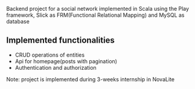 
Backend project for a social network implemented in Scala using the Play framework, Slick as FRM(Functional Relational Mapping) and MySQL as database <br>

## Implemented functionalities
* CRUD operations of entities
* Api for homepage(posts with pagination)
* Authentication and authorization


Note: project is implemented during 3-weeks internship in NovaLite

